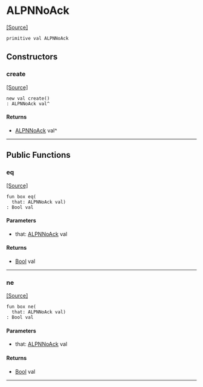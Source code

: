 # ALPNNoAck
<span class="source-link">[[Source]](src/net-ssl/alpn.md#L8)</span>
```pony
primitive val ALPNNoAck
```

## Constructors

### create
<span class="source-link">[[Source]](src/net-ssl/alpn.md#L8)</span>


```pony
new val create()
: ALPNNoAck val^
```

#### Returns

* [ALPNNoAck](net-ssl-ALPNNoAck.md) val^

---

## Public Functions

### eq
<span class="source-link">[[Source]](src/net-ssl/alpn.md#L9)</span>


```pony
fun box eq(
  that: ALPNNoAck val)
: Bool val
```
#### Parameters

*   that: [ALPNNoAck](net-ssl-ALPNNoAck.md) val

#### Returns

* [Bool](builtin-Bool.md) val

---

### ne
<span class="source-link">[[Source]](src/net-ssl/alpn.md#L9)</span>


```pony
fun box ne(
  that: ALPNNoAck val)
: Bool val
```
#### Parameters

*   that: [ALPNNoAck](net-ssl-ALPNNoAck.md) val

#### Returns

* [Bool](builtin-Bool.md) val

---

